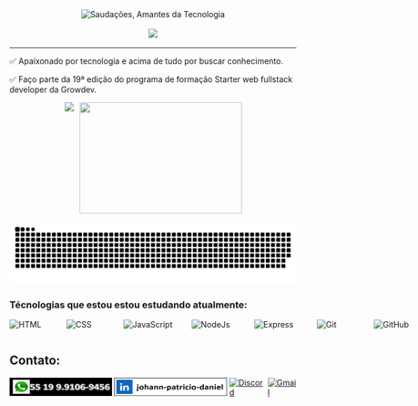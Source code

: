 <div style="text-align:center">
  <img src="./saudação.gif" alt="Saudações, Amantes da Tecnologia" Width="900" height="400">
</div>
<br>
<div style="text-align:center">
  <a href="https://git.io/typing-svg">
    <img src="https://readme-typing-svg.demolab.com/?font=fira+code&width=520&height=30&size=25&pause=1000&color=2EF735&center=true&vCenter=true&lines=Olá+!!!+🖐️;Meu+nome+é+Johann+Patricio+Daniel">
  </a>
</div>
<hr> 

✅ Apaixonado por tecnologia e acima de tudo por buscar conhecimento.

✅ Faço parte da 19ª edição do programa de formação Starter web fullstack developer da Growdev.

<div style="display:flex; gap: 10px; justify-content: center; ">
  <img src="https://github-readme-stats.vercel.app/api?username=JohannPDaniel&show_icons=true&theme=radical">

  <img src="https://github-readme-stats.vercel.app/api/top-langs/?username=JohannPDaniel&langs_count=8&theme=radical" width="285" height="195">
</div>

![snake gif](https://github.com/JohannPDaniel/JohannPDaniel/blob/output/github-contribution-grid-snake.svg)


### Técnologias que estou estou estudando atualmente:
<div style="display: flex; gap: 10px">
  <img src="https://img.shields.io/badge/HTML5-E34F26?style=for-the-badge&logo=html5&logoColor=white" title="HTML5" alt="HTML" width="90px" height="30px"/>

  <img src="https://img.shields.io/badge/CSS3-1572B6?style=for-the-badge&logo=css3&logoColor=white" title="CSS3" alt="CSS" width="90px" height="30px"/>

  <img src="https://img.shields.io/badge/JavaScript-F7DF1E?style=for-the-badge&logo=javascript&logoColor=black" title="JavaScript" alt="JavaScript" width="110px" height="30px"/>

  <img src="https://img.shields.io/badge/Node.js-43853D?style=for-the-badge&logo=node.js&logoColor=white" title="NodeJs" alt="NodeJs" width="100px" height="30px"/>

  <img src="https://img.shields.io/badge/Express.js-404D59?style=for-the-badge" title="Express" alt="Express" width="100px" height="30px"/>
  
  <img src="https://img.shields.io/badge/GIT-E44C30?style=for-the-badge&logo=git&logoColor=white" title="Git" alt="Git" width="90px" height="30px"/>
  
  <img src="https://img.shields.io/badge/GitHub-100000?style=for-the-badge&logo=github&logoColor=white" title="GitHub" alt="GitHub" width="100px" height="30px"/>
  
  <img src="https://img.shields.io/badge/VSCode-0078D4?style=for-the-badge&logo=visual%20studio%20code&logoColor=white" title="VSCode" alt="VSCode" width="100px" height="30px"/>
</div>

<h2>Contato:</h2>
<div style="display: flex; gap: 4px">
  <a href="https://wa.me/5519991069456" target="_blank">
    <img src="./whatsapp.jpg" alt="whatssap" width="190px" height="32px"/>
  </a>

  <a href="https://www.linkedin.com/in/johann-patr%C3%ADcio-daniel-112425196/" target="_blank">
    <img src="./linkedin.jpg" alt="linkedin" width="210px" height="32px"/>
  </a>

  <a href="https://discord.gg/N5RrvudFxa" target="_blank">
    <img src="https://img.shields.io/badge/Discord-5865F2?style=for-the-badge&logo=discord&logoColor=white" alt="Discord" width="140px" height="32px"/>
  </a>

  <a href="mailto:johannpatriciod@gmail.com" target="_blank">
    <img src="https://img.shields.io/badge/Gmail-D14836?style=for-the-badge&logo=gmail&logoColor=white" alt="Gmail" width="140px" height="32px"/>
  </a>
</div>


